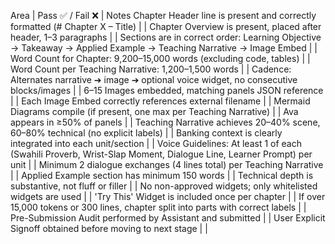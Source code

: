 Area | Pass ✅ / Fail ❌ | Notes
Chapter Header line is present and correctly formatted (# Chapter X – Title) |  | 
Chapter Overview is present, placed after header, 1–3 paragraphs |  | 
Sections are in correct order: Learning Objective → Takeaway → Applied Example → Teaching Narrative → Image Embed |  | 
Word Count for Chapter: 9,200–15,000 words (excluding code, tables) |  | 
Word Count per Teaching Narrative: 1,200–1,500 words |  | 
Cadence: Alternates narrative ➔ image ➔ optional voice widget, no consecutive blocks/images |  | 
6–15 Images embedded, matching panels JSON reference |  | 
Each Image Embed correctly references external filename |  | 
Mermaid Diagrams compile (if present, one max per Teaching Narrative) |  | 
Ava appears in ≥50% of panels |  | 
Teaching Narrative achieves 20–40% scene, 60–80% technical (no explicit labels) |  | 
Banking context is clearly integrated into each unit/section |  | 
Voice Guidelines: At least 1 of each (Swahili Proverb, Wrist-Slap Moment, Dialogue Line, Learner Prompt) per unit |  | 
Minimum 2 dialogue exchanges (4 lines total) per Teaching Narrative |  | 
Applied Example section has minimum 150 words |  | 
Technical depth is substantive, not fluff or filler |  | 
No non-approved widgets; only whitelisted widgets are used |  | 
'Try This' Widget is included once per chapter |  | 
If over 15,000 tokens or 300 lines, chapter split into parts with correct labels |  | 
Pre-Submission Audit performed by Assistant and submitted |  | 
User Explicit Signoff obtained before moving to next stage |  | 